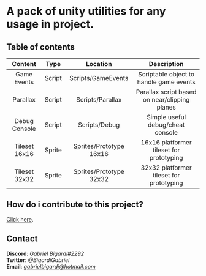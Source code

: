 # A pack of unity utilities for any usage in project.

## Table of contents
| Content | Type | Location | Description |
| :---: | :---: | :---: | :---: |
| Game Events | Script | Scripts/GameEvents | Scriptable object to handle game events |
| Parallax | Script | Scripts/Parallax | Parallax script based on near/clipping planes |
| Debug Console | Script | Scripts/Debug | Simple useful debug/cheat console  |
| Tileset 16x16 | Sprite | Sprites/Prototype 16x16 | 16x16 platformer tileset for prototyping |
| Tileset 32x32 | Sprite | Sprites/Prototype 32x32 | 32x32 platformer tileset for prototyping |

## How do i contribute to this project?
[Click here](CONTRIBUTING.md).

## Contact
**Discord**: *Gabriel Bigardi#2292*  
**Twitter**: *@BigardiGabriel*  
**Email**: *gabrielbigardi@hotmail.com*  
